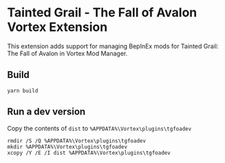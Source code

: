 # Tainted Grail - The Fall of Avalon Vortex Extension

This extension adds support for managing BepInEx mods for Tainted Grail: The Fall of Avalon in Vortex Mod Manager. 

## Build

```shell
yarn build
```

## Run a dev version

Copy the contents of `dist` to `%APPDATA%\Vortex\plugins\tgfoadev`

```shell
rmdir /S /Q %APPDATA%\Vortex\plugins\tgfoadev
mkdir %APPDATA%\Vortex\plugins\tgfoadev
xcopy /Y /E /I dist %APPDATA%\Vortex\plugins\tgfoadev
```